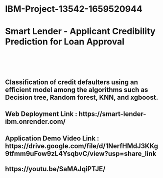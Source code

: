 # IBM-Project-13542-1659520944
<h1>Smart Lender - Applicant Credibility Prediction for Loan Approval<h1><br>
<h2>Classification of credit defaulters using an efficient model among the algorithms such as Decision tree, Random forest, KNN, and xgboost.<h2>

<h2>Web Deployment Link : https://smart-lender-ibm.onrender.com/<h2>
  
<h2>Application Demo Video Link : https://drive.google.com/file/d/1NerfHMdJ3KKg9tfmm9uFow9zL4YsqbvC/view?usp=share_link<br><br>https://youtu.be/SaMAJqiPTJE/<h2> 
